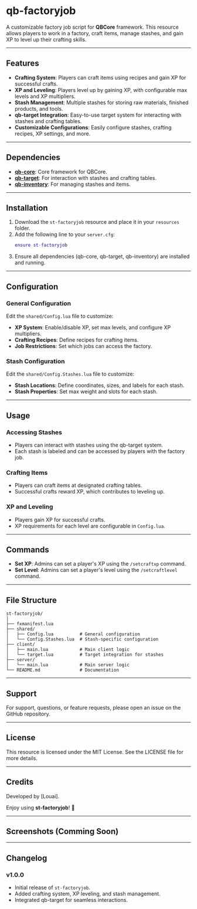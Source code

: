 # **qb-factoryjob**

A customizable factory job script for **QBCore** framework. This resource allows players to work in a factory, craft items, manage stashes, and gain XP to level up their crafting skills.

---

## **Features**
- **Crafting System**: Players can craft items using recipes and gain XP for successful crafts.
- **XP and Leveling**: Players level up by gaining XP, with configurable max levels and XP multipliers.
- **Stash Management**: Multiple stashes for storing raw materials, finished products, and tools.
- **qb-target Integration**: Easy-to-use target system for interacting with stashes and crafting tables.
- **Customizable Configurations**: Easily configure stashes, crafting recipes, XP settings, and more.

---

## **Dependencies**
- [**qb-core**](https://github.com/qbcore-framework/qb-core): Core framework for QBCore.
- [**qb-target**](https://github.com/qbcore-framework/qb-target): For interaction with stashes and crafting tables.
- [**qb-inventory**](https://github.com/qbcore-framework/qb-inventory): For managing stashes and items.

---

## **Installation**
1. Download the `st-factoryjob` resource and place it in your `resources` folder.
2. Add the following line to your `server.cfg`:
   ```lua
   ensure st-factoryjob
   ```
3. Ensure all dependencies (qb-core, qb-target, qb-inventory) are installed and running.

---

## **Configuration**
### **General Configuration**
Edit the `shared/Config.lua` file to customize:
- **XP System**: Enable/disable XP, set max levels, and configure XP multipliers.
- **Crafting Recipes**: Define recipes for crafting items.
- **Job Restrictions**: Set which jobs can access the factory.

### **Stash Configuration**
Edit the `shared/Config.Stashes.lua` file to customize:
- **Stash Locations**: Define coordinates, sizes, and labels for each stash.
- **Stash Properties**: Set max weight and slots for each stash.

---

## **Usage**
### **Accessing Stashes**
- Players can interact with stashes using the qb-target system.
- Each stash is labeled and can be accessed by players with the factory job.

### **Crafting Items**
- Players can craft items at designated crafting tables.
- Successful crafts reward XP, which contributes to leveling up.

### **XP and Leveling**
- Players gain XP for successful crafts.
- XP requirements for each level are configurable in `Config.lua`.

---

## **Commands**
- **Set XP**: Admins can set a player's XP using the `/setcraftxp` command.
- **Set Level**: Admins can set a player's level using the `/setcraftlevel` command.

---

## **File Structure**
```
st-factoryjob/
│
├── fxmanifest.lua
├── shared/
│   ├── Config.lua          # General configuration
│   └── Config.Stashes.lua  # Stash-specific configuration
├── client/
│   ├── main.lua            # Main client logic
│   └── target.lua          # Target integration for stashes
├── server/
│   └── main.lua            # Main server logic
└── README.md               # Documentation
```

---

## **Support**
For support, questions, or feature requests, please open an issue on the GitHub repository.

---

## **License**
This resource is licensed under the MIT License. See the LICENSE file for more details.

---

## **Credits**
Developed by [Louai].

Enjoy using **st-factoryjob**! 🚀

---

## **Screenshots (Comming Soon)**
---

## **Changelog**
### v1.0.0
- Initial release of `st-factoryjob`.
- Added crafting system, XP leveling, and stash management.
- Integrated qb-target for seamless interactions.
